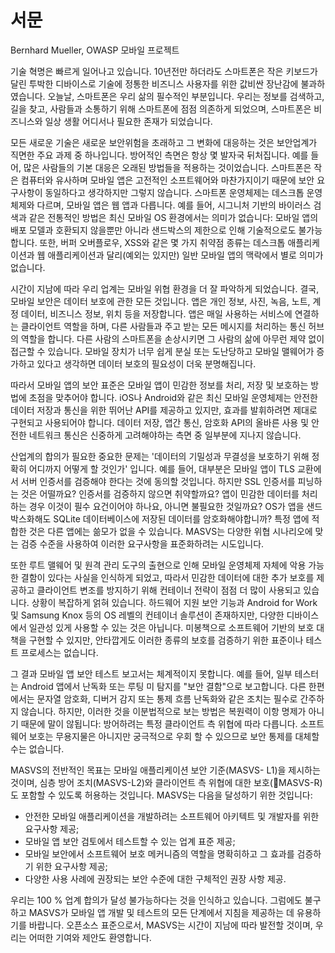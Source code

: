 # 서문

Bernhard Mueller, OWASP 모바일 프로젝트

기술 혁명은 빠르게 일어나고 있습니다. 10년전만 하더라도 스마트폰은 작은 키보드가 달린 투박한 디바이스로 기술에 정통한 비즈니스 사용자를 위한 값비싼 장난감에 불과하였습니다. 오늘날, 스마트폰은 우리 삶의 필수적인 부분입니다. 우리는 정보를 검색하고, 길을 찾고, 사람들과 소통하기 위해 스마트폰에 점점 의존하게 되었으며, 스마트폰은 비즈니스와 일상 생활 어디서나 필요한 존재가 되었습니다.

모든 새로운 기술은 새로운 보안위험을 초래하고 그 변화에 대응하는 것은 보안업계가 직면한 주요 과제 중 하나입니다. 방어적인 측면은 항상 몇 발자국 뒤처집니다. 예를 들어, 많은 사람들의 기본 대응은 오래된 방법들을 적용하는 것이었습니다. 스마트폰은 작은 컴퓨터와 유사하며 모바일 앱은 고전적인 소프트웨어와 마찬가지이기 때문에 보안 요구사항이 동일하다고 생각하지만 그렇지 않습니다. 스마트폰 운영체제는 데스크톱 운영체제와 다르며, 모바일 앱은 웹 앱과 다릅니다. 예를 들어, 시그니처 기반의 바이러스 검색과 같은 전통적인 방법은 최신 모바일 OS 환경에서는 의미가 없습니다: 모바일 앱의 배포 모델과 호환되지 않을뿐만 아니라 샌드박스의 제한으로 인해 기술적으로도 불가능합니다. 또한, 버퍼 오버플로우, XSS와 같은 몇 가지 취약점 종류는 데스크톱 애플리케이션과 웹 애플리케이션과 달리(예외는 있지만) 일반 모바일 앱의 맥락에서 별로 의미가 없습니다.

시간이 지남에 따라 우리 업계는 모바일 위협 환경을 더 잘 파악하게 되었습니다. 결국, 모바일 보안은 데이터 보호에 관한 모든 것입니다. 앱은 개인 정보, 사진, 녹음, 노트, 계정 데이터, 비즈니스 정보, 위치 등을 저장합니다. 앱은 매일 사용하는 서비스에 연결하는 클라이언트 역할을 하며, 다른 사람들과 주고 받는 모든 메시지를 처리하는 통신 허브의 역할을 합니다. 다른 사람의 스마트폰을 손상시키면 그 사람의 삶에 아무런 제약 없이 접근할 수 있습니다. 모바일 장치가 너무 쉽게 분실 또는 도난당하고 모바일 맬웨어가 증가하고 있다고 생각하면 데이터 보호의 필요성이 더욱 분명해집니다.

따라서 모바일 앱의 보안 표준은 모바일 앱이 민감한 정보를 처리, 저장 및 보호하는 방법에 초점을 맞추어야 합니다. iOS나 Android와 같은 최신 모바일 운영체제는 안전한 데이터 저장과 통신을 위한 뛰어난 API를 제공하고 있지만, 효과를 발휘하려면 제대로 구현되고 사용되어야 합니다. 데이터 저장, 앱간 통신, 암호화 API의 올바른 사용 및 안전한 네트워크 통신은 신중하게 고려해야하는 측면 중 일부분에 지나지 않습니다.

산업계의 합의가 필요한 중요한 문제는 '데이터의 기밀성과 무결성을 보호하기 위해 정확히 어디까지 어떻게 할 것인가' 입니다. 예를 들어, 대부분은 모바일 앱이 TLS 교환에서 서버 인증서를 검증해야 한다는 것에 동의할 것입니다. 하지만 SSL 인증서를 피닝하는 것은 어떨까요? 인증서를 검증하지 않으면 취약할까요? 앱이 민감한 데이터를 처리하는 경우 이것이 필수 요건이어야 하나요, 아니면 불필요한 것일까요? OS가 앱을 샌드박스화해도 SQLite 데이터베이스에 저장된 데이터를 암호화해야합니까? 특정 앱에 적합한 것은 다른 앱에는 쓺모가 없을 수 있습니다. MASVS는 다양한 위협 시나리오에 맞는 검증 수준을 사용하여 이러한 요구사항을 표준화하려는 시도입니다.

또한 루트 맬웨어 및 원격 관리 도구의 출현으로 인해 모바일 운영체제 자체에 악용 가능한 결함이 있다는 사실을 인식하게 되었고, 따라서 민감한 데이터에 대한 추가 보호를 제공하고 클라이언트 변조를 방지하기 위해 컨테이너 전략이 점점 더 많이 사용되고 있습니다. 상황이 복잡하게 얽혀 있습니다. 하드웨어 지원 보안 기능과 Android for Work 및 Samsung Knox 등의 OS 레벨의 컨테이너 솔루션이 존재하지만, 다양한 디바이스에서 일관성 있게 사용할 수 있는 것은 아닙니다. 미봉책으로 소프트웨어 기반의 보호 대책을 구현할 수 있지만, 안타깝게도 이러한 종류의 보호를 검증하기 위한 표준이나 테스트 프로세스는 없습니다.

그 결과 모바일 앱 보안 테스트 보고서는 체계적이지 못합니다. 예를 들어, 일부 테스터는 Android 앱에서 난독화 또는 루팅 미 탐지를 "보안 결함"으로 보고합니다. 다른 한편에서는 문자열 암호화, 디버거 감지 또는 통제 흐름 난독화와 같은 조치는 필수로 간주하지 않습니다. 하지만, 이러한 것을 이분법적으로 보는 방법은 복원력이 이항 명제가 아니기 때문에 말이 않됩니다: 방어하려는 특정 클라이언트 측 위협에 따라 다릅니다. 소프트웨어 보호는 무용지물은 아니지만 궁극적으로 우회 할 수 있으므로 보안 통제를 대체할 수는 없습니다.

MASVS의 전반적인 목표는 모바일 애플리케이션 보안 기준(MASVS- L1)을 제시하는 것이며, 심층 방어 조치(MASVS-L2)와 클라이언트 측 위협에 대한 보호(MASVS-R)도 포함할 수 있도록 허용하는 것입니다. MASVS는 다음을 달성하기 위한 것입니다:

- 안전한 모바일 애플리케이션을 개발하려는 소프트웨어 아키텍트 및 개발자를 위한 요구사항 제공;
- 모바일 앱 보안 검토에서 테스트할 수 있는 업계 표준 제공;
- 모바일 보안에서 소프트웨어 보호 메커니즘의 역할을 명확히하고 그 효과를 검증하기 위한 요구사항 제공;
- 다양한 사용 사례에 권장되는 보안 수준에 대한 구체적인 권장 사항 제공.

우리는 100 % 업계 합의가 달성 불가능하다는 것을 인식하고 있습니다. 그럼에도 불구하고 MASVS가 모바일 앱 개발 및 테스트의 모든 단계에서 지침을 제공하는 데 유용하기를 바랍니다. 오픈소스 표준으로서, MASVS는 시간이 지남에 따라 발전할 것이며, 우리는 어떠한 기여와 제안도 환영합니다.
